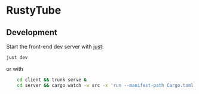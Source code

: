 # RustyTube

## Development

Start the front-end dev server with [just](https://just.systems/man/en/):

```bash
just dev
```

or with

```bash
    cd client && trunk serve &
    cd server && cargo watch -w src -x 'run --manifest-path Cargo.toml'
```
